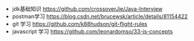 * jdk基础知识
https://github.com/crossoverJie/Java-Interview
* postman学习
https://blog.csdn.net/brucewsk/article/details/81154422
* git 学习
https://github.com/k88hudson/git-flight-rules
* javascript 学习
https://github.com/leonardomso/33-js-concepts
